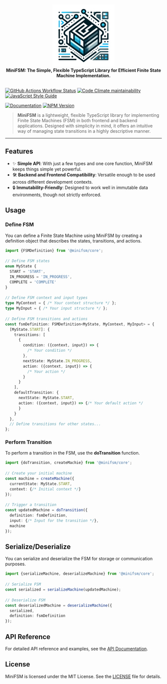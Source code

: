<p align="center">
  <br />

  <picture>
    <img alt="MiniFSM logotype" src="./vitepress/public/miniFSM.webp" width="200" />
  </picture>
    <br/>
    <strong>MiniFSM: The Simple, Flexible TypeScript Library for Efficient Finite State Machine Implementation.</strong>
  <br />
  <br />
</p>

[![GitHub Actions Workflow Status](https://img.shields.io/github/actions/workflow/status/romain-bourjot/minifsm/ci.yml?branch=main)](https://github.com/romain-bourjot/minifsm/actions/workflows/ci.yml)
[![Code Climate maintainability](https://img.shields.io/codeclimate/maintainability/romain-bourjot/minifsm)](https://codeclimate.com/github/romain-bourjot/minifsm)
[![JavaScript Style Guide](https://img.shields.io/badge/code_style-standard-brightgreen.svg)](https://standardjs.com)

[![Documentation](https://img.shields.io/website?url=https%3A%2F%2Fromain-bourjot.github.io%2Fminifsm%2F&label=documentation)](https://romain-bourjot.github.io/minifsm/)
[![NPM Version](https://img.shields.io/npm/v/%40minifsm%2Fcore)](https://www.npmjs.com/package/@minifsm/core)


> **MiniFSM** is a lightweight, flexible TypeScript library for implementing Finite State Machines (FSM) in both
> frontend
> and backend applications. Designed with simplicity in mind, it offers an intuitive way of managing state transitions
> in
> a highly descriptive manner.

---

## Features

- ✨ **Simple API**: With just a few types and one core function, MiniFSM keeps things simple yet powerful.
- 🛠 **Backend and Frontend Compatibility**️: Versatile enough to be used across different development contexts.
- 🔒 **Immutability-Friendly**: Designed to work well in immutable data environments, though not strictly enforced.

## Usage

### Define FSM

You can define a Finite State Machine using MiniFSM by creating a definition object that describes the states,
transitions, and actions.

```ts
import {FSMDefinition} from '@minifsm/core';

// Define FSM states
enum MyState {
  START = 'START',
  IN_PROGRESS = 'IN_PROGRESS',
  COMPLETE = 'COMPLETE'
}

// Define FSM context and input types
type MyContext = { /* Your context structure */ };
type MyInput = { /* Your input structure */ };

// Define FSM transitions and actions
const fsmDefinition: FSMDefinition<MyState, MyContext, MyInput> = {
  [MyState.START]: {
    transitions: [
      {
        condition: ({context, input}) => {
          /* Your condition */
        },
        nextState: MyState.IN_PROGRESS,
        action: ({context, input}) => {
          /* Your action */
        }
      }
    ],
    defaultTransition: {
      nextState: MyState.START,
      action: ({context, input}) => {/* Your default action */
      }
    }
  },
  // Define transitions for other states...
};
```

### Perform Transition

To perform a transition in the FSM, use the **doTransition** function.

```ts
import {doTransition, createMachie} from '@minifsm/core';

// Create your initial machine
const machine = createMachine({
  currentState: MyState.START,
  context: {/* Initial context */}
});

// Trigger a transition
const updatedMachine = doTransition({
  definition: fsmDefinition,
  input: {/* Input for the transition */},
  machine
});

```

## Serialize/Deserialize

You can serialize and deserialize the FSM for storage or communication purposes.

```ts
import {serializeMachine, deserializeMachine} from '@minifsm/core';

// Serialize FSM
const serialized = serializeMachine(updatedMachine);

// Deserialize FSM
const deserializedMachine = deserializeMachine({
  serialized,
  definition: fsmDefinition
});
```

## API Reference

For detailed API reference and examples, see the [API Documentation](http://example.com).

## License

MiniFSM is licensed under the MIT License. See the [LICENSE](./LICENSE) file for details.
